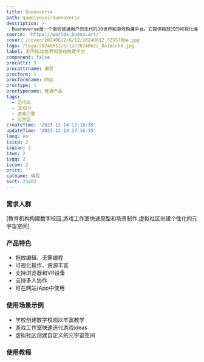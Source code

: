 ```yaml
---
title: Buenoverse
path: quweiyouxi/buenoverse
description: >-
  Buenoverse是一个面向普通用户的无代码3D世界和游戏构建平台。它提供拖放式的可视化编辑器,集成大量3D资源,用户无需编程就可以快速构建属于自己的3D空间、场景乃至游戏。该平台支持浏览器和VR设备,输出的作品可以在网站或App中使用,也可以打包生成可执行程序。
source: 'https://worlds.bueno.art/'
cover: /cover/20240612/6/12/20240612_3255706e.jpg
logo: /logo/20240612/6/12/20240612_8a1accbd.jpg
label: 无代码3D世界和游戏构建平台
component: false
procattr: 5
procattrname: 编程
procform: 1
procformname: 网站
proctype: 1
proctypename: 普通产品
tags:
  - 无代码
  - 3D设计
  - 游戏引擎
  - 元宇宙
createTime: '2023-12-14 17:16:35'
updateTime: '2023-12-14 17:16:35'
lang: en
isicp: 2
isqian: 2
iswx: 2
isqq: 2
iscom: 2
price: ''
catname: 编程
sort: 25803
---
```




### 需求人群
[教育机构构建数字校园,游戏工作室快速原型和场景制作,虚拟社区创建个性化的元宇宙空间]

### 产品特色
- 拖放编辑、无需编程
- 可视化操作、资源丰富
- 支持浏览器和VR设备
- 支持多人协作
- 可在网站/App中使用

### 使用场景示例
- 学校创建数字校园以丰富教学
- 游戏工作室快速迭代游戏ideas
- 虚拟社区创建自定义的元宇宙空间

### 使用教程


  
